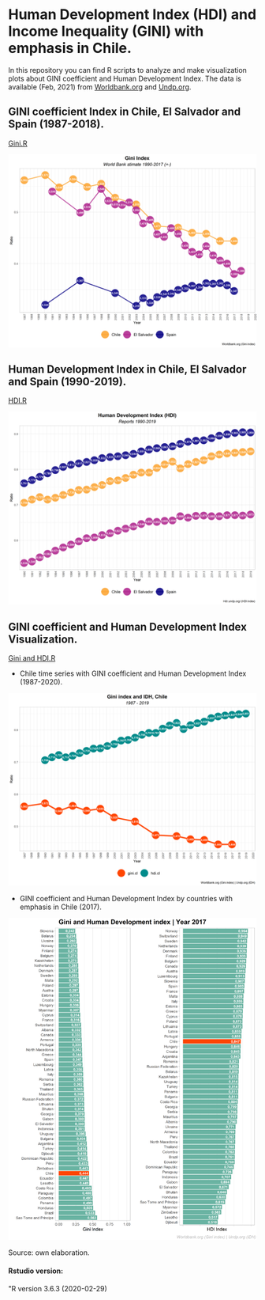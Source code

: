# Human Development Index (HDI) and Income Inequality (GINI) with emphasis in Chile.
In this repository you can find R scripts to analyze and make visualization plots about GINI coefficient and Human Development Index. The data is available (Feb, 2021) from  [Worldbank.org](https://data.worldbank.org/indicator/SI.POV.GINI) and [Undp.org](http://hdr.undp.org/en/data).

## GINI coefficient Index in Chile, El Salvador and Spain (1987-2018).
[Gini.R](https://github.com/luis-fernandezt/Human-Development-Index-HDI-and-Income-Inequality-GINI-in-Chile/blob/main/Gini.R)

![gg1.gini](https://raw.githubusercontent.com/luis-fernandezt/Human-Development-Index-HDI-and-Income-Inequality-GINI-in-Chile/main/gg1.gini.png)

## Human Development Index in Chile, El Salvador and Spain (1990-2019).
[HDI.R](https://github.com/luis-fernandezt/Human-Development-Index-HDI-and-Income-Inequality-GINI-in-Chile/blob/main/HDI.R)

![gg2.hdi](https://raw.githubusercontent.com/luis-fernandezt/Human-Development-Index-HDI-and-Income-Inequality-GINI-in-Chile/main/gg2.hdi.png)

## GINI coefficient and Human Development Index Visualization.
[Gini and HDI.R](https://github.com/luis-fernandezt/Human-Development-Index-HDI-and-Income-Inequality-GINI-in-Chile/blob/main/Gini_HDI.R)

* Chile time series with GINI coefficient and Human Development Index (1987-2020).

![gg3.gini.hdi](https://raw.githubusercontent.com/luis-fernandezt/Human-Development-Index-HDI-and-Income-Inequality-GINI-in-Chile/main/gg3_gini_hdi_cl.png)

* GINI coefficient and Human Development Index by countries with emphasis in Chile (2017).

![gg4.gini.hdi.countries](https://raw.githubusercontent.com/luis-fernandezt/Human-Development-Index-HDI-and-Income-Inequality-GINI-in-Chile/main/gg4_Rnk_Gini_HDI.png)

Source: own elaboration.

#### **Rstudio version:**
"R version 3.6.3 (2020-02-29)
